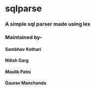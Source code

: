 # sqlparse
### A simple sql parser made using lex

### Maintained by-
#### Sambhav Kothari
#### Nitish Garg
#### Maulik Patni
#### Gaurav Manchanda
